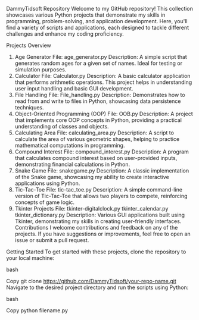 DammyTidsoft Repository
Welcome to my GitHub repository! This collection showcases various Python projects that demonstrate my skills in programming, problem-solving, and application development. Here, you'll find a variety of scripts and applications, each designed to tackle different challenges and enhance my coding proficiency.

Projects Overview
1. Age Generator
File: age_generator.py
Description: A simple script that generates random ages for a given set of names. Ideal for testing or simulation purposes.
2. Calculator
File: Calculator.py
Description: A basic calculator application that performs arithmetic operations. This project helps in understanding user input handling and basic GUI development.
3. File Handling
File: File_handling.py
Description: Demonstrates how to read from and write to files in Python, showcasing data persistence techniques.
4. Object-Oriented Programming (OOP)
File: OOB.py
Description: A project that implements core OOP concepts in Python, providing a practical understanding of classes and objects.
5. Calculating Area
File: calculating_area.py
Description: A script to calculate the area of various geometric shapes, helping to practice mathematical computations in programming.
6. Compound Interest
File: compound_interest.py
Description: A program that calculates compound interest based on user-provided inputs, demonstrating financial calculations in Python.
7. Snake Game
File: snakegame.py
Description: A classic implementation of the Snake game, showcasing my ability to create interactive applications using Python.
8. Tic-Tac-Toe
File: tic-tac_toe.py
Description: A simple command-line version of Tic-Tac-Toe that allows two players to compete, reinforcing concepts of game logic.
9. Tkinter Projects
File:
tkinter-digitalclock.py
tkinter_calendar.py
tkinter_dictionary.py
Description: Various GUI applications built using Tkinter, demonstrating my skills in creating user-friendly interfaces.
Contributions
I welcome contributions and feedback on any of the projects. If you have suggestions or improvements, feel free to open an issue or submit a pull request.

Getting Started
To get started with these projects, clone the repository to your local machine:

bash

Copy
git clone https://github.com/DammyTidsoft/your-repo-name.git
Navigate to the desired project directory and run the scripts using Python:

bash

Copy
python filename.py
